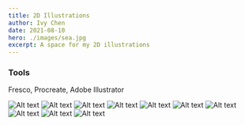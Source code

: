 ```yaml
---
title: 2D Illustrations 
author: Ivy Chen 
date: 2021-08-10
hero: ./images/sea.jpg
excerpt: A space for my 2D illustrations
---
```

### Tools 

Fresco, Procreate, Adobe Illustrator 

<div className="Image__Small">
  <img
    src="./images/building.png"
    title="3d thumbnail"
    alt="Alt text"
  />
  <img
    src="./images/cat.png"
    title="3d thumbnail"
    alt="Alt text"
  />
  <img
    src="./images/sea.jpg"
    title="3d thumbnail"
    alt="Alt text"
  />
   <img
    src="./images/silkscreen.jpg"
    title="3d thumbnail"
    alt="Alt text"
  />
   <img
    src="./images/poppy.jpeg"
    title="3d thumbnail"
    alt="Alt text"
  />
   <img
    src="./images/ricefield.jpeg"
    title="3d thumbnail"
    alt="Alt text"
  />
   <img
    src="./images/fineart.png"
    title="3d thumbnail"
    alt="Alt text"
  />
   <img
    src="./images/photographer.png"
    title="3d thumbnail"
    alt="Alt text"
  />
   <img
    src="./images/t4g.png"
    title="3d thumbnail"
    alt="Alt text"
  />
   <img
    src="./images/thank-you.jpeg"
    title="3d thumbnail"
    alt="Alt text"
  />
</div>
